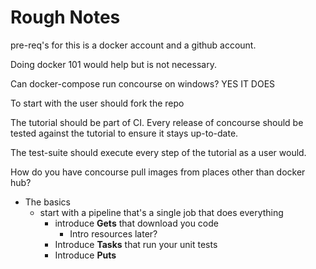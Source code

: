 # Rough Notes

pre-req's for this is a docker account and a github account.

Doing docker 101 would help but is not necessary.

Can docker-compose run concourse on windows? YES IT DOES

To start with the user should fork the repo

The tutorial should be part of CI. Every release of concourse should be tested against the tutorial to ensure it stays up-to-date.

The test-suite should execute every step of the tutorial as a user would.

How do you have concourse pull images from places other than docker hub?

- The basics
  - start with a pipeline that's a single job that does everything
    - introduce **Gets** that download you code
      - Intro resources later?
    - Introduce **Tasks** that run your unit tests
    - Introduce **Puts** 